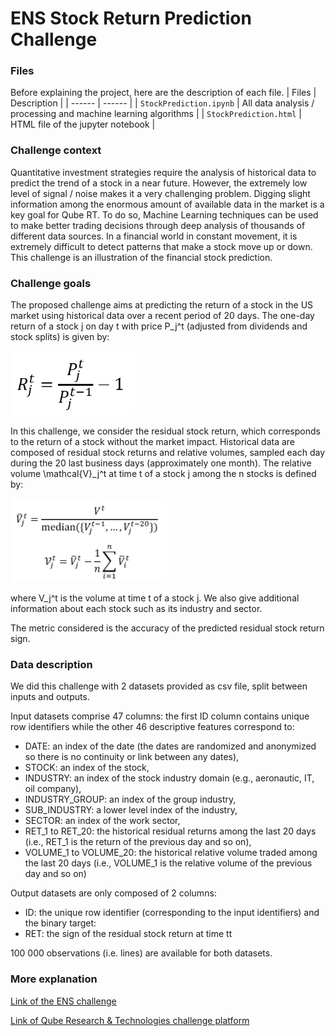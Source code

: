# ENS Stock Return Prediction Challenge

### Files
Before explaining the project, here are the description of each file. 
| Files | Description |
| ------ | ------ |
| `StockPrediction.ipynb` | All data analysis / processing and machine learning algorithms |
| `StockPrediction.html` | HTML file of the jupyter notebook |

### Challenge context
Quantitative investment strategies require the analysis of historical data to predict the trend of a stock in a near future. However, the extremely low level of signal / noise makes it a very challenging problem. Digging slight information among the enormous amount of available data in the market is a key goal for Qube RT. To do so, Machine Learning techniques can be used to make better trading decisions through deep analysis of thousands of different data sources. In a financial world in constant movement, it is extremely difficult to detect patterns that make a stock move up or down. This challenge is an illustration of the financial stock prediction.

### Challenge goals
The proposed challenge aims at predicting the return of a stock in the US market using historical data over a recent period of 20 days. The one-day return of a stock j on day t with price P_j^t (adjusted from dividends and stock splits) is given by:

<img src="https://github.com/lbenbaccar/ENS-Challenge-Stock-Return-Prediction/blob/main/formula1.PNG" alt="formula1" width="200"/>

In this challenge, we consider the residual stock return, which corresponds to the return of a stock without the market impact. Historical data are composed of residual stock returns and relative volumes, sampled each day during the 20 last business days (approximately one month). The relative volume \mathcal{V}_j^t at time t of a stock j among the n stocks is defined by:

<img src="https://github.com/lbenbaccar/ENS-Challenge-Stock-Return-Prediction/blob/main/formula2.PNG" alt="formula2" width="250"/>

where V_j^t is the volume at time t of a stock j. We also give additional information about each stock such as its industry and sector.

The metric considered is the accuracy of the predicted residual stock return sign.

### Data description
We did this challenge with 2 datasets provided as csv file, split between inputs and outputs.

Input datasets comprise 47 columns: the first ID column contains unique row identifiers while the other 46 descriptive features correspond to:
* DATE: an index of the date (the dates are randomized and anonymized so there is no continuity or link between any dates),
* STOCK: an index of the stock,
* INDUSTRY: an index of the stock industry domain (e.g., aeronautic, IT, oil company),
* INDUSTRY_GROUP: an index of the group industry,
* SUB_INDUSTRY: a lower level index of the industry,
* SECTOR: an index of the work sector,
* RET_1 to RET_20: the historical residual returns among the last 20 days (i.e., RET_1 is the return of the previous day and so on),
* VOLUME_1 to VOLUME_20: the historical relative volume traded among the last 20 days (i.e., VOLUME_1 is the relative volume of the previous day and so on)

Output datasets are only composed of 2 columns:
* ID: the unique row identifier (corresponding to the input identifiers)
and the binary target:
* RET: the sign of the residual stock return at time tt

100 000 observations (i.e. lines) are available for both datasets.

### More explanation
[Link of the ENS challenge](https://challengedata.ens.fr/challenges/23)

[Link of Qube Research & Technologies challenge platform](https://challengedata.qube-rt.com/)
